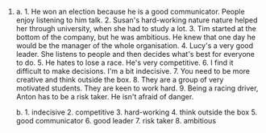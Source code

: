 1.
    a.
        1. He won an election because he is a good communicator. People enjoy listening to him talk.
        2. Susan's hard-working nature nature helped her through university, when she had to study a lot.
        3. Tim started at the bottom of the company, but he was ambitious. He knew that one day he would be the manager of the whole organisation.
        4. Lucy's a very good leader. She listens to people and then decides what's best for everyone to do.
        5. He hates to lose a race. He's very competitive.
        6. I find it difficult to make decisions. I'm a bit indecisive.
        7. You need to be more creative and think outside the box.
        8. They are a group of very motivated students. They are keen to work hard.
        9. Being a racing driver, Anton has to be a risk taker. He isn't afraid of danger.

    b.
        1. indecisive
        2. competitive
        3. hard-working
        4. think outside the box
        5. good communicator
        6. good leader
        7. risk taker
        8. ambitious